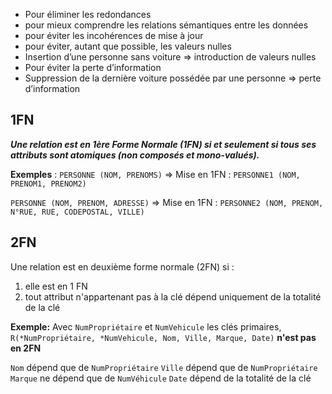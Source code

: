 
- Pour éliminer les redondances
- pour mieux comprendre les relations sémantiques entre les données
- pour éviter les incohérences de mise à jour
- pour éviter, autant que possible, les valeurs nulles
- Insertion d’une personne sans voiture => introduction de valeurs nulles
- Pour éviter la perte d’information
- Suppression de la dernière voiture possédée par une personne => perte d’information
## 1FN
***Une relation est en 1ère Forme Normale (1FN) si et seulement si tous ses attributs sont atomiques (non composés et mono-valués).***

**Exemples** :
`PERSONNE (NOM, PRENOMS)`
⇒  Mise en 1FN : `PERSONNE1 (NOM, PRENOM1, PRENOM2)`

`PERSONNE (NOM, PRENOM, ADRESSE)`
⇒  Mise en 1FN : `PERSONNE2 (NOM, PRENOM, N°RUE, RUE, CODEPOSTAL, VILLE)`

## 2FN
Une relation est en deuxième forme normale (2FN) si :
1. elle est en 1 FN
2. tout attribut n'appartenant pas à la clé dépend uniquement de la totalité de la clé

**Exemple:**
Avec `NumPropriétaire` et `NumVehicule` les clés primaires, 
`R(*NumPropriétaire, *NumVehicule, Nom, Ville, Marque, Date)` **n'est pas en 2FN**

`Nom` dépend que de `NumPropriétaire`
`Ville` dépend que de `NumPropriétaire`
`Marque` ne dépend que de `NumVéhicule` 
`Date` dépend de la totalité de la clé


